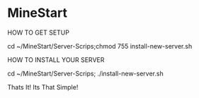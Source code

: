 # MineStart

HOW TO GET SETUP

cd ~/MineStart/Server-Scrips;chmod 755 install-new-server.sh

HOW TO INSTALL YOUR SERVER

cd ~/MineStart/Server-Scrips;
./install-new-server.sh

Thats It! Its That Simple!
